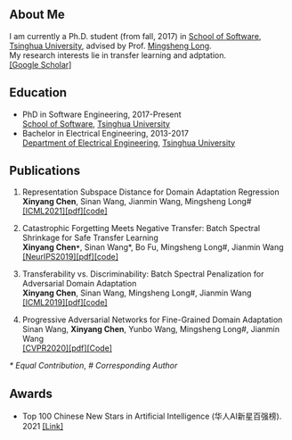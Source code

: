 ## About Me
I am currently a Ph.D. student (from fall, 2017) in [School of Software](https://www.thss.tsinghua.edu.cn/), [Tsinghua University](https://www.tsinghua.edu.cn/en/), advised by Prof. [Mingsheng Long](http://ise.thss.tsinghua.edu.cn/~mlong/). 
<br>My research interests lie in transfer learning and adptation. <br>[[Google Scholar]](https://scholar.google.com/citations?user=qVxhGWUAAAAJ&hl=en)

## Education

- PhD in Software Engineering, 2017-Present<br>[School of Software](https://www.thss.tsinghua.edu.cn/), [Tsinghua University](https://www.tsinghua.edu.cn/en/)
- Bachelor in Electrical Engineering, 2013-2017<br>[Department of Electrical Engineering](https://www.eea.tsinghua.edu.cn/), [Tsinghua University](https://www.tsinghua.edu.cn/en/)


## Publications
1. Representation Subspace Distance for Domain Adaptation Regression<br>**Xinyang Chen**, Sinan Wang, Jianmin Wang, Mingsheng Long#<br>[[ICML2021]](https://icml.cc/Conferences/2021)[[pdf]](http://ise.thss.tsinghua.edu.cn/~mlong/doc/Representation-Subspace-Distance-for-Domain-Adaptation-Regression-icml21.pdf)[[code]](https://github.com/thuml/Domain-Adaptation-Regression)


2. Catastrophic Forgetting Meets Negative Transfer: Batch Spectral Shrinkage for Safe Transfer Learning<br>**Xinyang Chen`*`**, Sinan Wang*, Bo Fu, Mingsheng Long#, Jianmin Wang<br>[[NeurIPS2019]](https://neurips.cc/Conferences/2019)[[pdf]](http://ise.thss.tsinghua.edu.cn/~mlong/doc/batch-spectral-shrinkage-nips19.pdf)[[code]](https://github.com/thuml/Batch-Spectral-Shrinkage)

3. Transferability vs. Discriminability: Batch Spectral Penalization for Adversarial Domain Adaptation<br>**Xinyang Chen**, Sinan Wang, Mingsheng Long#, Jianmin Wang<br>[[ICML2019]](https://icml.cc/Conferences/2019)[[pdf]](http://ise.thss.tsinghua.edu.cn/~mlong/doc/batch-spectral-penalization-icml19.pdf)[[code]](https://github.com/thuml/Batch-Spectral-Penalization)

4. Progressive Adversarial Networks for Fine-Grained Domain Adaptation<br>Sinan Wang, **Xinyang Chen**, Yunbo Wang, Mingsheng Long#, Jianmin Wang<br>[[CVPR2020]](http://cvpr2020.thecvf.com/)[[pdf]](http://ise.thss.tsinghua.edu.cn/~mlong/doc/progressive-adversarial-networks-cvpr20.pdf)[[Code]](https://github.com/thuml/PAN)

_*_ _Equal_ _Contribution_, _#_ _Corresponding_ _Author_



## Awards
- Top 100 Chinese New Stars in Artificial Intelligence (华人AI新星百强榜). 2021 [[Link]](https://xueshu.baidu.com/usercenter/index/aischolar)

